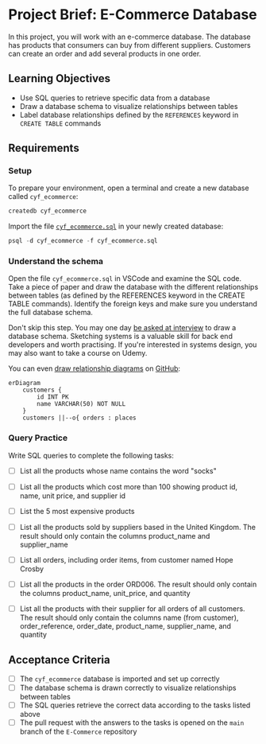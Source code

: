 # Project Brief: E-Commerce Database

In this project, you will work with an e-commerce database. The database has products that consumers can buy from different suppliers. Customers can create an order and add several products in one order.

## Learning Objectives

- Use SQL queries to retrieve specific data from a database
- Draw a database schema to visualize relationships between tables
- Label database relationships defined by the `REFERENCES` keyword in `CREATE TABLE` commands

## Requirements

### Setup

To prepare your environment, open a terminal and create a new database called `cyf_ecommerce`:

```sql
createdb cyf_ecommerce
```

Import the file [`cyf_ecommerce.sql`](./cyf_ecommerce.sql) in your newly created database:

```sql
psql -d cyf_ecommerce -f cyf_ecommerce.sql
```

### Understand the schema

Open the file `cyf_ecommerce.sql` in VSCode and examine the SQL code. Take a piece of paper and draw the database with the different relationships between tables (as defined by the REFERENCES keyword in the CREATE TABLE commands). Identify the foreign keys and make sure you understand the full database schema.

Don't skip this step. You may one day [be asked at interview](https://monzo.com/blog/2022/03/23/demystifying-the-backend-engineering-interview-process) to draw a database schema. Sketching systems is a valuable skill for back end developers and worth practising. If you're interested in systems design, you may also want to take a course on Udemy.

You can even [draw relationship diagrams](https://mermaid.js.org/syntax/entityRelationshipDiagram.html) on [GitHub](https://docs.github.com/en/get-started/writing-on-github/working-with-advanced-formatting/creating-diagrams):

```mermaid
erDiagram
    customers {
        id INT PK
        name VARCHAR(50) NOT NULL
    }
    customers ||--o{ orders : places
```

### Query Practice

Write SQL queries to complete the following tasks:

- [ ] List all the products whose name contains the word "socks"
<!-- SELECT product_name
FROM products
WHERE product_name ILIKE '%socks%'; -->
- [ ] List all the products which cost more than 100 showing product id, name, unit price, and supplier id
<!-- SELECT p.id AS product_id, p.product_name, pa.unit_price, pa.supp_id AS supplier_id
FROM products p
JOIN product_availability pa ON p.id = pa.prod_id
WHERE pa.unit_price > 100; -->
- [ ] List the 5 most expensive products
<!-- SELECT p.id AS product_id, p.product_name, pa.unit_price
FROM products p
JOIN product_availability pa ON p.id = pa.prod_id
ORDER BY pa.unit_price DESC
LIMIT 5; -->
- [ ] List all the products sold by suppliers based in the United Kingdom. The result should only contain the columns product_name and supplier_name
<!-- SELECT p.product_name, s.supplier_name
FROM products p
JOIN product_availability pa ON p.id = pa.prod_id
JOIN suppliers s ON pa.supp_id = s.id
WHERE s.country = 'United Kingdom'; -->
- [ ] List all orders, including order items, from customer named Hope Crosby
<!-- SELECT o.id AS order_id, o.order_date, o.order_reference, oi.product_id, oi.supplier_id, oi.quantity
FROM orders o
JOIN order_items oi ON o.id = oi.order_id
JOIN customers c ON o.customer_id = c.id
WHERE c.name = 'Hope Crosby'; -->
- [ ] List all the products in the order ORD006. The result should only contain the columns product_name, unit_price, and quantity
<!-- SELECT p.product_name, pa.unit_price, oi.quantity
FROM orders o
JOIN order_items oi ON o.id = oi.order_id
JOIN products p ON oi.product_id = p.id
JOIN product_availability pa ON oi.product_id = pa.prod_id AND oi.supplier_id = pa.supp_id
WHERE o.order_reference = 'ORD006'; -->
- [ ] List all the products with their supplier for all orders of all customers. The result should only contain the columns name (from customer), order_reference, order_date, product_name, supplier_name, and quantity
<!-- product_name, supplier_name, and quantity
SELECT c.name AS customer_name, o.order_reference, o.order_date, p.product_name, s.supplier_name, oi.quantity
FROM customers c
JOIN orders o ON c.id = o.customer_id
JOIN order_items oi ON o.id = oi.order_id
JOIN products p ON oi.product_id = p.id
JOIN suppliers s ON oi.supplier_id = s.id
ORDER BY c.name, o.order_reference; -->

## Acceptance Criteria

- [ ] The `cyf_ecommerce` database is imported and set up correctly
- [ ] The database schema is drawn correctly to visualize relationships between tables
- [ ] The SQL queries retrieve the correct data according to the tasks listed above
- [ ] The pull request with the answers to the tasks is opened on the `main` branch of the `E-Commerce` repository
